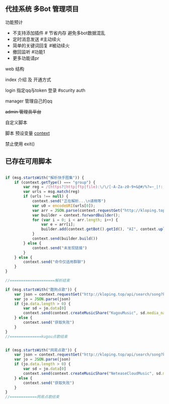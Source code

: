## 代挂系统 多Bot 管理项目

功能预计

- 不支持添加插件 # 节省内存 避免多bot数据混乱
- 定时消息发送 #主动续火
- 简单的关键词回复 #被动续火
- 撤回监听 #功能1
- 更多功能请pr

web 结构

index 介绍 及 开通方式

login 指定qq与token 登录 #scurity auth

manager 管理自己的qq

~~admin 管理员平台~~


自定义脚本

脚本 预设变量 [context](src/main/java/io/github/gdpl2112/dg_bot/service/script/ScriptContext.java)

禁止使用  exit()

## 已存在可用脚本

```javascript

if (msg.startsWith("解析快手图集")) {
    if (context.getType() === "group") {
        var reg = /(https?|http|ftp|file):\/\/[-A-Za-z0-9+&@#/%?=~_|!:,.;]+[-A-Za-z0-9+&@#/%=~_|]/g;
        var urls = msg.match(reg)
        if (urls !== null) {
            context.send("正在解析...\n请稍等")
            var u0 = encodeURI(urls[0]);
            var arr = JSON.parse(context.requestGet("http://kloping.top/api/search/parseImgs?url=" + u0 + "&type=ks"))
            var builder = context.forwardBuilder();
            for (var i = 0; i < arr.length; i++) {
                var e = arr[i];
                builder.add(context.getBot().getId(), "AI", context.uploadImage(e))
            }
            context.send(builder.build())
        } else {
            context.send("未发现链接")
        }
    } else {
        context.send("命令仅适用群聊")
    }
}

//====================解析结束

if (msg.startsWith("酷狗点歌")) {
    var json = context.requestGet("http://kloping.top/api/search/song?keyword=" + msg.substring(4) + "&type=kugou");
    var jo = JSON.parse(json)
    if (jo.data.length > 0) {
        var sd = jo.data[0]
        context.send(context.createMusicShare("KugouMusic", sd.media_name, sd.author_name, "http://kloping.top", sd.imgUrl, sd.songUrl))
    } else {
        context.send("获取失败")
    }
}
//==============kugou点歌结束


if (msg.startsWith("网易点歌")) {
    var json = context.requestGet("http://kloping.top/api/search/song?keyword=" + msg.substring(4) + "&type=wy");
    var jo = JSON.parse(json)
    if (jo.data.length > 0) {
        var sd = jo.data[0]
        context.send(context.createMusicShare("NeteaseCloudMusic", sd.media_name, sd.author_name, "http://kloping.top", sd.imgUrl, sd.songUrl))
    } else {
        context.send("获取失败")
    }
}
//============网易点歌结束



```